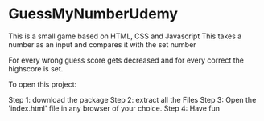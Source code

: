 # GuessMyNumberUdemy

This is a small game based on HTML, CSS and Javascript
This takes a number as an input and compares it with the set number

For every wrong guess score gets decreased and for every correct the highscore is set.

To open this project:

Step 1: download the package
Step 2: extract all the Files
Step 3: Open the 'index.html' file in any browser of your choice.
Step 4: Have fun 
